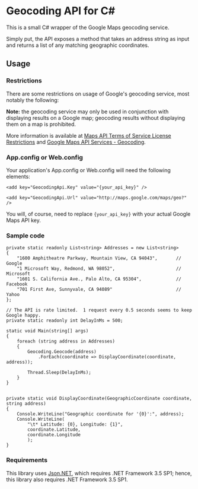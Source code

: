 Geocoding API for C#
=====

This is a small C# wrapper of the Google Maps geocoding service.

Simply put, the API exposes a method that takes an address string as input and returns a list of any matching geographic coordinates.

Usage
-----

### Restrictions

There are some restrictions on usage of Google's geocoding service, most notably the following:

**Note:** the geocoding service may only be used in conjunction with displaying results on a Google map; geocoding results without displaying them on a map is prohibited.

More information is available at [Maps API Terms of Service License Restrictions](https://developers.google.com/maps/terms?csw=1#section_10_12 "Google Maps/Google Earth APIs Terms of Service") and [Google Maps API Services - Geocoding](https://developers.google.com/maps/documentation/geocoding/ "The Google Geocoding API").

### App.config or Web.config

Your application's App.config or Web.config will need the following <appSettings /> elements:

`<add key="GeocodingApi.Key" value="{your_api_key}" />`

`<add key="GeocodingApi.Url" value="http://maps.google.com/maps/geo?" />`

You will, of course, need to replace `{your_api_key}` with your actual Google Maps API key.

### Sample code

```
private static readonly List<string> Addresses = new List<string>
{
    "1600 Amphitheatre Parkway, Mountain View, CA 94043",       // Google
    "1 Microsoft Way, Redmond, WA 98052",                       // Microsoft
    "1601 S. California Ave., Palo Alto, CA 95304",             // Facebook
    "701 First Ave, Sunnyvale, CA 94089"                        // Yahoo
};

// The API is rate limited.  1 request every 0.5 seconds seems to keep Google happy.
private static readonly int DelayInMs = 500;

static void Main(string[] args)
{
    foreach (string address in Addresses)
    {
        Geocoding.Geocode(address)
            .ForEach(coordinate => DisplayCoordinate(coordinate, address));

        Thread.Sleep(DelayInMs);
    }
}


private static void DisplayCoordinate(GeographicCoordinate coordinate, string address)
{
    Console.WriteLine("Geographic coordinate for '{0}':", address);
    Console.WriteLine(
        "\t* Latitude: {0}, Longitude: {1}",
        coordinate.Latitude,
        coordinate.Longitude
        );
}
```

### Requirements
This library uses [Json.NET](http://james.newtonking.com/json "Json.NET Home Page"), which requires .NET Framework 3.5 SP1; hence, this library also requires .NET Framework 3.5 SP1.
